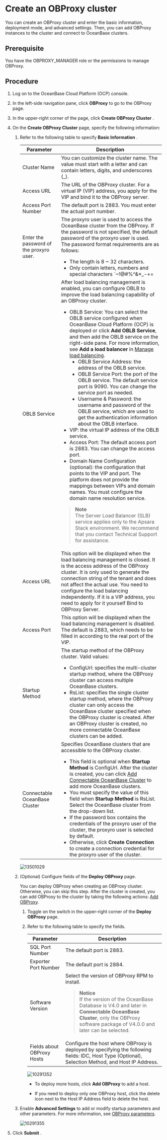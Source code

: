 Create an OBProxy cluster
==============================================

You can create an OBProxy cluster and enter the basic information, deployment mode, and advanced settings. Then, you can add OBProxy instances to the cluster and connect to OceanBase clusters.

Prerequisite
---------------------------------

You have the OBPROXY_MANAGER role or the permissions to manage OBProxy.

**Procedure**
----------------------------------

1. Log on to the OceanBase Cloud Platform (OCP) console.

2. In the left-side navigation pane, click **OBProxy** to go to the OBProxy page.

3. In the upper-right corner of the page, click **Create OBProxy Cluster** .

4. On the **Create OBProxy Cluster** page, specify the following information:

   1. Refer to the following table to specify **Basic Information** .

      |           Parameter           |   Description   |
      |-------------------------------|----------------|
      | Cluster Name                  | You can customize the cluster name. The value must start with a letter and can contain letters, digits, and underscores (_).    |
      | Access URL                    | The URL of the OBProxy cluster. For a virtual IP (VIP) address, you apply for the VIP and bind it to the OBProxy server.        |
      | Access Port Number            | The default port is 2883. You must enter the actual port number.      |
      | Enter the password of the proxyro user.            | The proxyro user is used to access the OceanBase cluster from the OBProxy. If the password is not specified, the default password of the proxyro user is used. The password format requirements are as follows: <ul><li>The length is 8 ~ 32 characters.</li><li>Only contain letters, numbers and special characters `~!@#%^&*_-+=|(){}[]:;,.?/`.</li><li>Contain at least 2 of uppercase and lowercase letters, numbers, and special characters. </li><ul>     |
      | OBLB Service  | After load balancing management is enabled, you can configure OBLB to improve the load balancing capability of an OBProxy cluster.<ul><li>OBLB Service: You can select the OBLB service configured when OceanBase Cloud Platform (OCP) is deployed or click **Add OBLB Service**, and then add the OBLB service on the right-side pane. For more information, see **Add a load balancer** in [Manage load balancing](../800.obproxy/200.1.obproxy-load-balancing.md).<ul><li>OBLB Service Address: the address of the OBLB service. </li><li>OBLB Service Port: the port of the OBLB service. The default service port is 9090. You can change the service port as needed. </li><li>Username & Password: the username and password of the OBLB service, which are used to get the authentication information about the OBLB interface.</li></ul></li><li>VIP: the virtual IP address of the OBLB service. </li><li>Access Port: The default access port is 2883. You can change the access port. </li><li>Domain Name Configuration (optional): the configuration that points to the VIP and port. The platform does not provide the mappings between VIPs and domain names. You must configure the domain name resolution service. </li></ul><blockquote>**Note**</br>The Server Load Balancer (SLB) service applies only to the Apsara Stack environment. We recommend that you contact Technical Support for assistance. </blockquote> |
      | Access URL       | This option will be displayed when the load balancing management is closed. It is the access address of the OBProxy cluster. It is only used to generate the connection string of the tenant and does not affect the actual use. You need to configure the load balancing independently. If it is a VIP address, you need to apply for it yourself Bind to OBProxy Server.  |
      | Access Port       | This option will be displayed when the load balancing management is disabled. The default is 2883, which needs to be filled in according to the real port of the VIP.  |
      | Startup Method                | The startup method of the OBProxy cluster. Valid values: <ul><li>ConfigUrl: specifies the multi-cluster startup method, where the OBProxy cluster can access multiple OceanBase clusters.  </li><li> RsList: specifies the single cluster startup method, where the OBProxy cluster can only access the OceanBase cluster specified when the OBProxy cluster is created. After an OBProxy cluster is created, no more connectable OceanBase clusters can be added.  </li></ul>      |
      | Connectable OceanBase Cluster | Specifies OceanBase clusters that are accessible to the OBProxy cluster.  <ul><li> This field is optional when **Startup Method** is ConfigUrl. After the cluster is created, you can click [Add Connectable OceanBase Cluster](../800.obproxy/1000.add-a-connectable-ob-cluster.md) to add more OceanBase clusters.   </li><li> You must specify the value of this field when **Startup Method** is RsList.  Select the OceanBase cluster from the drop-down list.  </li><li> If the password box contains the credentials of the proxyro user of the cluster, the proxyro user is selected by default.   </li><li> Otherwise, click **Create Connection** to create a connection credential for the proxyro user of the cluster. </li></ul>     |

      ![13501029](https://obbusiness-private.oss-cn-shanghai.aliyuncs.com/doc/img/ocp/402-en/%E6%96%B0%E5%BB%BAobproxy%E5%9F%BA%E6%9C%AC%E8%AE%BE%E7%BD%AE-1.png)

   2. (Optional) Configure fields of the **Deploy OBProxy** page.

      You can deploy OBProxy when creating an OBProxy cluster. Otherwise, you can skip this step. After the cluster is created, you can add OBProxy to the cluster by taking the following actions: [Add OBProxy](../800.obproxy/600.add-obproxy.md).
      1. Toggle on the switch in the upper-right corner of the **Deploy OBProxy** page.

      2. Refer to the following table to specify the fields.

         |         Parameter          |     Description         |
         |----------------------------|-----------|
         | SQL Port Number            | The default port is 2883.           |
         | Exporter Port Number       | The default port is 2884.         |
         | Software Version           | Select the version of OBProxy RPM to install.  <blockquote> **Notice** <br> If the version of the OceanBase Database is V4.0 and later in **Connectable OceanBase Cluster**, only the OBProxy software package of V4.0.0 and later can be selected.</blockquote>                                                                                                    |
         | Fields about OBProxy Hosts | Configure the host where OBProxy is deployed by specifying the following fields: IDC, Host Type (Optional), Selection Method, and Host IP Address. |

         ![10291352](https://obbusiness-private.oss-cn-shanghai.aliyuncs.com/doc/img/ocp/403-ce/%E9%83%A8%E7%BD%B2obproxy-1.png)

         * To deploy more hosts, click **Add OBProxy** to add a host.

         * If you need to deploy only one OBProxy host, click the delete icon next to the Host IP Address field to delete the host.

   3. Enable **Advanced Settings** to add or modify startup parameters and other parameters. For more information, see [OBProxy parameters](../1300.appendix-2/1000.obproxy-startup-parameters.md).

      ![10291355](https://help-static-aliyun-doc.aliyuncs.com/assets/img/en-US/9763667361/p345728.png)

5. Click **Submit** .
